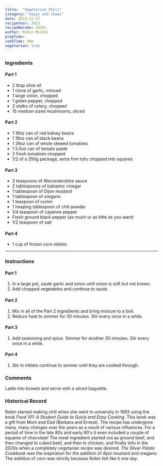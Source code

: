 ```yaml
---
title:  "Vegetarian Chili"
category: "soups and stews"
date: 2023-12-27
recipeYear: 2023
recipeDecade: 2020s
author: Robin Michel
prepTime:
cookTime: 40m
vegetarian: true
---
```


### Ingredients

#### Part 1

- 2 tbsp olive oil
- 1 clove of garlic, minced
- 1 large onion, chopped
- 1 green pepper, chopped
- 2 stalks of celery, chopped
- 15 medium sized mushrooms, sliced

#### Part 2

- 1 19oz can of red kidney beans
- 1 19oz can of black beans
- 1 28oz can of whole stewed tomatoes
- 1 5.5oz can of tomato paste
- 2 fresh tomatoes chopped
- 1/2 of a 350g package, extra firm tofu chopped into squares

#### Part 3

- 2 teaspoons of Worcestershire sauce
- 2 tablespoons of balsamic vinegar
- 1 tablespoon of Dijon mustard
- 1 tablespoon of oregano
- 1 teaspoon of cumin
- 1 heaping tablespoon of chili powder
- 1/4 teaspoon of cayenne pepper
- Fresh ground black pepper (as much or as little as you want)
- 1/2 teaspoon of salt

#### Part 4

- 1 cup of frozen corn niblets

---

### Instructions

#### Part 1

1. In a large pot, sauté garlic and onion until onion is soft but not brown.
2. Add chopped vegetables and continue to sauté.

#### Part 2

1. Mix in all of the Part 2 ingredients and bring mixture to a boil.
2. Reduce heat to simmer for 30 minutes. Stir every once in a while.

#### Part 3

1. Add seasoning and spice. Simmer for another 30 minutes.  Stir every once in a while.

#### Part 4

1. Stir in niblets continue to simmer until they are cooked through.

### Comments

Ladle into bowels and serve with a sliced baguette.

<!-- Yes, it's intentional -->

### Historical Record

Robin started making chili when she went to university in 1983 using the book _Food 101: A Student Guide to Quick and Easy Cooking_. This book was a gift from Mom and Dad (Barbara and Ernest). The recipe has undergone many, many changes over the years as a result of various influences. For a period of time in the late 80s and early 90's it even included a couple of squares of chocolate! The meat ingredient started out as ground beef, and then changed to cubed beef, and then to chicken, and finally tofu in the 2020s when a completely vegetarian recipe was desired. _The Silver Palate Cookbook_ was the inspiration for the addition of dijon mustard and oregano. The addition of corn was strictly because Robin felt like it one day.
